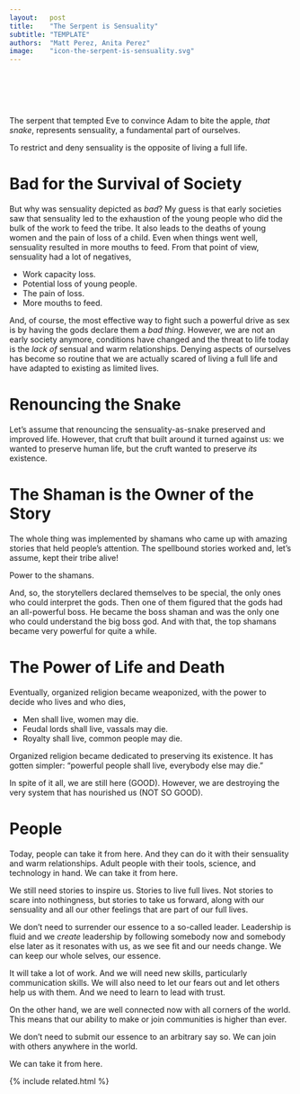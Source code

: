 ```yaml
---
layout:   post
title:    "The Serpent is Sensuality"
subtitle: "TEMPLATE"
authors:  "Matt Perez, Anita Perez"
image:    "icon-the-serpent-is-sensuality.svg"
---
```


<div style="display:none;">
 <p>The serpent that tempted Eve to convince Adam to bite the apple, that snake, represents sensuality, a fundamental part of ourselves.</p>
</div>

<h1>&nbsp;</h1>
 <p>The serpent that tempted Eve to convince Adam to bite the apple, <em>that snake</em>, represents sensuality, a fundamental part of ourselves.</p>
 <p>To restrict and deny sensuality is the opposite of living a full life.</p>

<h1>Bad for the Survival of Society</h1>
 <p>But why was sensuality depicted as <em>bad</em>? My guess is that early societies saw that sensuality led to the exhaustion of the young people who did the bulk of the work to feed the tribe. It also leads to the deaths of young women and the pain of loss of a child. Even when things went well, sensuality resulted in more mouths to feed. From that point of view, sensuality had a lot of negatives,</p>
  <ul>
   <li>Work capacity loss.</li>
   <li>Potential loss of young people.</li>
   <li>The pain of loss.</li>
   <li>More mouths to feed.</li>
  </ul>
 <p>And, of course, the most effective way to fight such a powerful drive as sex is by having the gods declare them a <em>bad thing</em>. However, we are not an early society anymore, conditions have changed and the threat to life today is the <em>lack of</em> sensual and warm relationships. Denying aspects of ourselves has become so routine that we are actually scared of living a full life and have adapted to existing as limited lives.</p>

<h1>Renouncing the Snake</h1>
 <p>Let&rsquo;s assume that renouncing the sensuality-as-snake preserved and improved life. However, that cruft that built around it turned against us: we wanted to preserve human life, but the cruft wanted to preserve <em>its</em> existence.</p>

<h1>The Shaman is the Owner of the Story</h1>
 <p>The whole thing was implemented by shamans who came up with amazing stories that held people&rsquo;s attention. The spellbound stories worked and, let&rsquo;s assume, kept their tribe alive!</p>
 <p>Power to the shamans.</p>
 <p>And, so, the storytellers declared themselves to be special, the only ones who could interpret the gods. Then one of them figured that the gods had an all-powerful boss. He became the boss shaman and was the only one who could understand the big boss god. And with that, the top shamans became very powerful for quite a while.</p>

<h1>The Power of Life and Death</h1>
 <p>Eventually, organized religion became weaponized, with the power to decide who lives and who dies,</p>
  <ul>
   <li>Men shall live, women may die.</li>
   <li>Feudal lords shall live, vassals may die.</li>
   <li>Royalty shall live, common people may die.</li>
  </ul>
 <p>Organized religion became dedicated to preserving its existence. It has gotten simpler: &ldquo;powerful people shall live, everybody else may die.&rdquo;</p>
 <p>In spite of it all, we are still here (GOOD). However, we are destroying the very system that has nourished us (NOT SO GOOD).</p>

<h1>People</h1>
 <p>Today, people can take it from here. And they can do it with their sensuality and warm relationships. Adult people with their tools, science, and technology in hand. We can take it from here.</p>
 <p>We still need stories to inspire us. Stories to live full lives. Not stories to scare into nothingness, but stories to take us forward, along with our sensuality and all our other feelings that are part of our full lives.</p>
 <p>We don&rsquo;t need to surrender our essence to a so-called leader. Leadership is fluid and we <em>create</em> leadership by following somebody now and somebody else later as it resonates with us, as we see fit and our needs change. We can keep our whole selves, our essence.</p>
 <p>It will take a lot of work. And we will need new skills, particularly communication skills. We will also need to let our fears out and let others help us with them. And we need to learn to lead with trust.</p>
 <p>On the other hand, we are well connected now with all corners of the world. This means that our ability to make or join communities is higher than ever.</p>
 <p>We don&rsquo;t need to submit our essence to an arbitrary say so. We can join with others anywhere in the world.</p>
 <p>We can take it from here.</p>

{% include related.html %}

